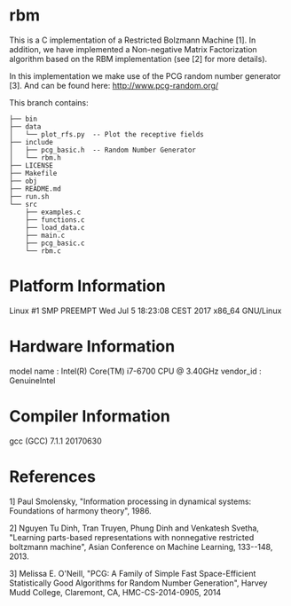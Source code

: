 # rbm

This is a C implementation of a Restricted Bolzmann Machine [1]. In addition,
we have implemented a Non-negative Matrix Factorization algorithm based on 
the RBM implementation (see [2] for more details). 

In this implementation we make use of the PCG random number generator [3].
And can be found here: http://www.pcg-random.org/

This branch contains: 
```
├── bin
├── data
│   └── plot_rfs.py  -- Plot the receptive fields
├── include
│   ├── pcg_basic.h  -- Random Number Generator
│   └── rbm.h
├── LICENSE
├── Makefile
├── obj
├── README.md
├── run.sh
└── src
    ├── examples.c
    ├── functions.c
    ├── load_data.c
    ├── main.c
    ├── pcg_basic.c
    └── rbm.c
```


# Platform Information
Linux #1 SMP PREEMPT Wed Jul 5 18:23:08 CEST 2017 x86_64 GNU/Linux

# Hardware Information
model name	: Intel(R) Core(TM) i7-6700 CPU @ 3.40GHz
vendor_id	: GenuineIntel

# Compiler Information
gcc (GCC) 7.1.1 20170630


References
==========

1] Paul Smolensky, "Information processing in dynamical systems: Foundations
       of harmony theory", 1986.

2] Nguyen Tu Dinh, Tran Truyen, Phung Dinh and Venkatesh Svetha,
  "Learning parts-based representations with nonnegative restricted boltzmann
   machine", Asian Conference on Machine Learning, 133--148, 2013.

3]  Melissa E. O'Neill, "PCG: A Family of Simple Fast Space-Efficient
    Statistically Good Algorithms for Random Number Generation",
    Harvey Mudd College, Claremont, CA, HMC-CS-2014-0905, 2014

